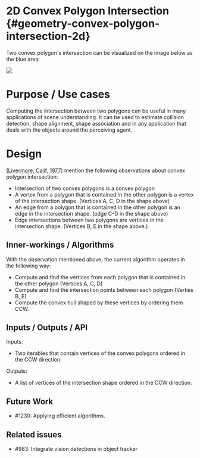 2D Convex Polygon Intersection {#geometry-convex-polygon-intersection-2d}
============

Two convex polygon's intersection can be visualized on the image below as the blue area:

<img src="convex_polygon_intersection.png">

# Purpose / Use cases

Computing the intersection between two polygons can be useful in many applications of scene
understanding. It can be used to estimate collision detection, shape alignment, shape
association and in any application that deals with the objects around the perceiving agent.

# Design

[\(Livermore, Calif, 1977\)](https://www.osti.gov/servlets/purl/7309916/) mention the following
observations about convex polygon intersection:

* Intersection of two convex polygons is a convex polygon
* A vertex from a polygon that is contained in the other polygon is a vertex of the intersection
shape. (Vertices A, C, D in the shape above)
* An edge from a polygon that is contained in the other polygon is an edge in the intersection
shape. (edge C-D in the shape above)
* Edge intersections between two polygons are vertices in the intersection shape. (Vertices B,
E in the shape above.)

## Inner-workings / Algorithms

With the observation mentioned above, the current algorithm operates in the following way:

* Compute and find the vertices from each polygon that is contained in the other polygon
(Vertices A, C, D)
* Compute and find the intersection points between each polygon (Verties B, E)
* Compute the convex hull shaped by these vertices by ordering them CCW.

## Inputs / Outputs / API

Inputs:
* Two iterables that contain vertices of the convex polygons ordered in the CCW direction.

Outputs:
* A list of vertices of the intersection shape ordered in the CCW direction.

## Future Work

- #1230: Applying efficient algorithms.

## Related issues

- #983: Integrate vision detections in object tracker
